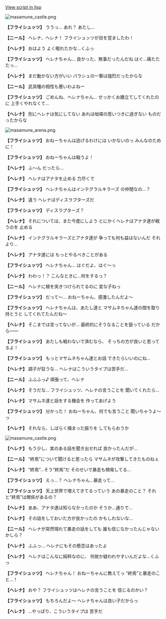 [View script in lisp](../scripts/210132020.txt)

![masamune_castle.png](../images/backgrounds/masamune_castle.png)

**【フライシュッツ】**
ううっ…
あれ？
あたし…

**【ニール】**
ヘレナ、ヘレナ！
フライシュッツが目を覚ましたわ！

**【ヘレナ】**
おはよう
よく眠れたかな…くふっ

**【フライシュッツ】**
ヘレナちゃん…
良かった、無事だったんだね
はぐ…痛たたたっ…

**【ヘレナ】**
まだ動かない方がいい
パラシュの一撃は強烈だったからな

**【ニール】**
武具種の相性も悪いわよねー

**【フライシュッツ】**
ごめんね、ヘレナちゃん…
せっかくお膳立てしてくれたのに
上手くやれなくて…

**【ヘレナ】**
別にヘレナは気にしてない
あれは咄嗟の思いつきに過ぎない
ものだったからな

![masamune_arena.png](../images/backgrounds/masamune_arena.png)

**【フライシュッツ】**
おねーちゃんは逃げるわけには
いかないのっ
みんなのために！

**【フライシュッツ】**
おねーちゃんは戦うよ！

**【ヘレナ】**
ふ～ん
だったら…

**【ヘレナ】**
ヘレナはアナタを止める
力尽くで

**【フライシュッツ】**
ヘレナちゃんはインテグラルキラーズ
の仲間なの…？

**【ヘレナ】**
違う
ヘレナはディスラプターズだ

**【フライシュッツ】**
ディスラプターズ？

**【ヘレナ】**
それについては、また今度にしよう
とにかくヘレナはアナタ達が戦うのを
止める

**【ヘレナ】**
インテグラルキラーズとアナタ達が
争っても何も益はないんだ
それより…

**【ヘレナ】**
アナタ達には
もっとやるべきことがある

**【フライシュッツ】**
ヘレナちゃん…
はぐだよ、はぐ～っ

**【ヘレナ】**
わわっ！？
こんなときに…何をするっ？

**【ニール】**
ヘレナに槍を突きつけられてるのに
変な子ねっ

**【フライシュッツ】**
だって～…
おねーちゃん、感激したんだよ～

**【フライシュッツ】**
ヘレナちゃんは、あたし達と
マサムネちゃん達の間を取り持とうと
してくれてたんだね～

**【ヘレナ】**
そこまでは言ってないが…
最終的にそうなることを狙っている
だから――

**【フライシュッツ】**
あたしも戦わないで済むなら、
そっちの方が良いと思ってるよ！

**【フライシュッツ】**
もっとマサムネちゃん達とお話
できたらいいのにね…

**【ヘレナ】**
調子が狂うな…
ヘレナはこういうタイプは苦手だ…

**【ニール】**
ふふふっ♪
頑張って、ヘレナ

**【ヘレナ】**
そうだな…
フライシュッツ、ヘレナの言うことを
聞いてくれたら…

**【ヘレナ】**
マサムネ達と話をする機会を
作ってあげよう

**【フライシュッツ】**
分かった！
おねーちゃん、何でも言うこと
聞いちゃうよ～っ

**【ヘレナ】**
それなら、しばらく捕まった振りを
してもらおうか

![masamune_castle.png](../images/backgrounds/masamune_castle.png)

**【ヘレナ】**
もう少し、実のある話を聞き出せれば
良かったんだが…

**【ニール】**
“終焉”について聞けると思ったら
マサムネが攻撃してきたものねぇ

**【ヘレナ】**
“終焉”…そう“終焉”だ
そのせいで暴走も頻発してる…

**【フライシュッツ】**
えっ…？
ヘレナちゃん…暴走って…

**【フライシュッツ】**
天上世界で増えてきてるっていう
あの暴走のこと？
それと“終焉”は関係があるの？

**【ヘレナ】**
ああ、アナタ達は知らなかったのか
そうか…通りで…

**【ヘレナ】**
その話をしておいた方が良かったの
かもしれないな…

**【ニール】**
ヘレナが突然現れて暴走の話をしても
誰も信じなかったんじゃないかしら？

**【ヘレナ】**
ふふっ…
ヘレナにもその懸念はあったよ

**【ヘレナ】**
ヘレナはこんなに純粋なのに、
何故か疑われやすいんだよな…くふっ

**【フライシュッツ】**
ヘレナちゃん！
おねーちゃんに教えてっ
“終焉”と暴走のこと…！

**【ヘレナ】**
おや？
フライシュッツはヘレナの言うことを
信じるのかい？

**【フライシュッツ】**
もちろんだよ～
ヘレナちゃんは良い子だからっ

**【ヘレナ】**
…やっぱり、こういうタイプは
苦手だ